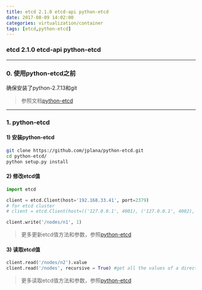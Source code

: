 ```yaml
---
title: etcd 2.1.0 etcd-api python-etcd
date: 2017-08-09 14:02:00
categories: virtualization/container
tags: [etcd,python-etcd]
---
```

### etcd 2.1.0 etcd-api python-etcd

---

### 0. 使用python-etcd之前
确保安装了python-2.7.13和git
> 参照文档[python-etcd](https://github.com/jplana/python-etcd)

---

### 1. python-etcd
#### 1) 安装python-etcd
``` bash
git clone https://github.com/jplana/python-etcd.git
cd python-etcd/
python setup.py install
```
#### 2) 修改etcd值
``` python
import etcd

client = etcd.Client(host='192.168.33.41', port=2379)
# for etcd cluster
# client = etcd.Client(host=(('127.0.0.1', 4001), ('127.0.0.1', 4002), ('127.0.0.1', 4003)))

client.write('/nodes/n1', 1)
```
> 更多更新etcd值方法和参数，参照[python-etcd](https://github.com/jplana/python-etcd)

#### 3) 读取etcd值
``` python
client.read('/nodes/n2').value
client.read('/nodes', recursive = True) #get all the values of a directory, recursively.
```
> 更多读取etcd值方法和参数，参照[python-etcd](https://github.com/jplana/python-etcd)
